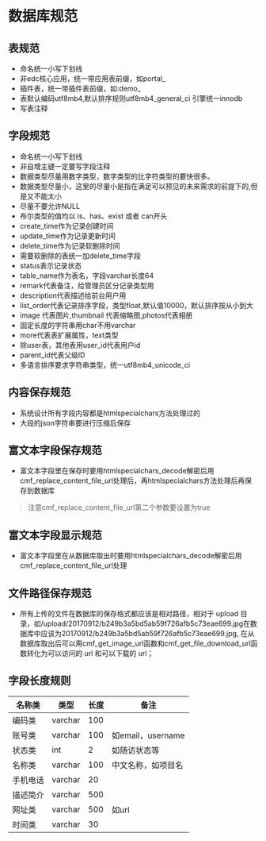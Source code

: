 # 数据库规范

## 表规范

- 命名统一小写下划线
- 非edc核心应用，统一带应用表前缀，如portal_
- 插件表，统一带插件表前缀，如:demo_
- 表默认编码utf8mb4,默认排序规则utf8mb4_general_ci
 引擎统一innodb
- 写表注释

## 字段规范

- 命名统一小写下划线
- 非自增主键一定要写字段注释
- 数据类型尽量用数字类型，数字类型的比字符类型的要快很多。
- 数据类型尽量小，这里的尽量小是指在满足可以预见的未来需求的前提下的,但是又不能太小
- 尽量不要允许NULL
- 布尔类型的值均以 is、has、exist 或者 can开头
- create_time作为记录创建时间
- update_time作为记录更新时间
- delete_time作为记录软删除时间
- 需要软删除的表统一加delete_time字段
- status表示记录状态
- table_name作为表名，字段varchar长度64
- remark代表备注，给管理员区分记录类型用
- description代表描述给前台用户用
- list_order代表记录排序字段，类型float,默认值10000，默认排序按从小到大
- image 代表图片,thumbnail 代表缩略图,photos代表相册
- 固定长度的字符串用char不用varchar
- more代表表扩展属性，text类型
- 除user表，其他表用user_id代表用户id
- parent_id代表父级ID
- 多语言排序要求字符串类型，统一utf8mb4_unicode_ci

## 内容保存规范

- 系统设计所有字段内容都是htmlspecialchars方法处理过的
- 大段的json字符串要进行压缩后保存

## 富文本字段保存规范
- 富文本字段里在保存时要用htmlspecialchars_decode解密后用cmf_replace_content_file_url处理后，再htmlspecialchars方法处理后再保存到数据库
> 注意cmf_replace_content_file_url第二个参数要设置为true

## 富文本字段显示规范
- 富文本字段里在从数据库取出时要用htmlspecialchars_decode解密后用cmf_replace_content_file_url处理

## 文件路径保存规范
- 所有上传的文件在数据库的保存格式都应该是相对路径，相对于 upload 目录，如/upload/20170912/b249b3a5bd5ab59f726afb5c73eae699.jpg在数据库中应该为20170912/b249b3a5bd5ab59f726afb5c73eae699.jpg, 在从数据库取出后可以用cmf_get_image_url函数和cmf_get_file_download_url函数转化为可以访问的 url 和可以下载的 url；


## 字段长度规则

| 名称类  | 类型      | 长度  | 备注              |
|------|---------|-----|-----------------|
| 编码类  | varchar | 100 |                 |
| 账号类  | varchar | 100 | 如email，username |
| 状态类  | int     | 2   | 如随访状态等          |
| 名称类  | varchar | 100 | 中文名称，如项目名       |
| 手机电话 | varchar | 20  |                 |
| 描述简介 | varchar | 500 |                 |
| 网址类  | varchar | 500 | 如url            |
| 时间类  | varchar | 30  |                 |	 

